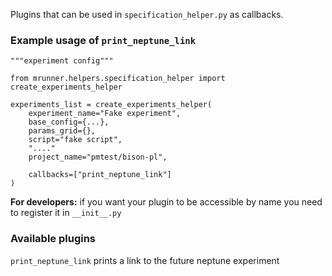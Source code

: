 Plugins that can be used in ``specification_helper.py`` as callbacks.


### Example usage of ```print_neptune_link```
```
"""experiment config"""

from mrunner.helpers.specification_helper import create_experiments_helper

experiments_list = create_experiments_helper(
    experiment_name="Fake experiment",
    base_config={...},
    params_grid={},
    script="fake script",
    "...."
    project_name="pmtest/bison-pl",
    
    callbacks=["print_neptune_link"]
)
```
**For developers:** if you want your plugin to be accessible by name you need to register it in ```__init__.py```

### Available plugins
```print_neptune_link``` prints a link to the future neptune experiment